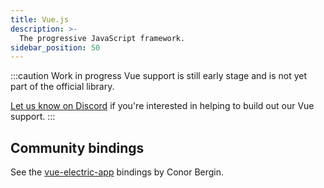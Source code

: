 ```yaml
---
title: Vue.js
description: >-
  The progressive JavaScript framework.
sidebar_position: 50
---
```


:::caution Work in progress
Vue support is still early stage and is not yet part of the official library.

[Let us know on Discord](https://discord.electric-sql/com) if you're interested in helping to build out our Vue support.
:::

## Community bindings

See the [vue-electric-app](https://github.com/conorbergin/vue-electric-app) bindings by Conor Bergin.
